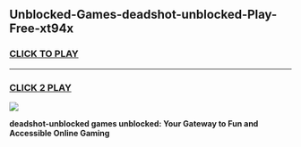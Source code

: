
## Unblocked-Games-deadshot-unblocked-Play-Free-xt94x
<h3>
<a href="https://premium76.site?title=deadshot-unblocked&ref=23A">CLICK TO PLAY</a></h3>
<hr>

<h3>
<a href="https://premium76.site?title=deadshot-unblocked&ref=23A">CLICK 2 PLAY</a>
  
</h3>

<a href="https://premium76.site?title=deadshot-unblocked&ref=23A"><img src="https://clearcache.store/games.png"></a>


**deadshot-unblocked games unblocked: Your Gateway to Fun and Accessible Online Gaming**
